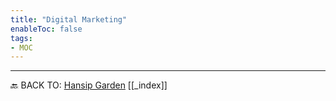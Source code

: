 ```yaml
---
title: "Digital Marketing"
enableToc: false
tags:
- MOC
---
```






---
🔙 BACK TO: [Hansip Garden](https://garden.hansip.net/) [[_index]]